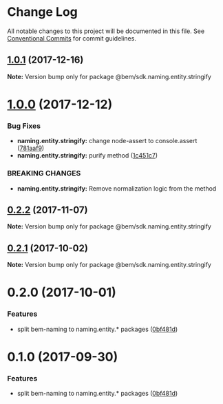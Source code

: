 # Change Log

All notable changes to this project will be documented in this file.
See [Conventional Commits](https://conventionalcommits.org) for commit guidelines.

<a name="1.0.1"></a>
## [1.0.1](https://github.com/bem/bem-sdk/compare/@bem/sdk.naming.entity.stringify@1.0.0...@bem/sdk.naming.entity.stringify@1.0.1) (2017-12-16)




**Note:** Version bump only for package @bem/sdk.naming.entity.stringify

<a name="1.0.0"></a>
# [1.0.0](https://github.com/bem/bem-sdk/compare/@bem/sdk.naming.entity.stringify@0.2.2...@bem/sdk.naming.entity.stringify@1.0.0) (2017-12-12)


### Bug Fixes

* **naming.entity.stringify:** change node-assert to console.assert ([781aaf9](https://github.com/bem/bem-sdk/commit/781aaf9))
* **naming.entity.stringify:** purify method ([1c451c7](https://github.com/bem/bem-sdk/commit/1c451c7))


### BREAKING CHANGES

* **naming.entity.stringify:** Remove normalization logic from the method




<a name="0.2.2"></a>
## [0.2.2](https://github.com/bem/bem-sdk/compare/@bem/sdk.naming.entity.stringify@0.2.0...@bem/sdk.naming.entity.stringify@0.2.2) (2017-11-07)




**Note:** Version bump only for package @bem/sdk.naming.entity.stringify

<a name="0.2.1"></a>
## [0.2.1](https://github.com/bem/bem-sdk/compare/@bem/sdk.naming.entity.stringify@0.2.0...@bem/sdk.naming.entity.stringify@0.2.1) (2017-10-02)




**Note:** Version bump only for package @bem/sdk.naming.entity.stringify

<a name="0.2.0"></a>
# 0.2.0 (2017-10-01)


### Features

* split bem-naming to naming.entity.* packages ([0bf481d](https://github.com/bem/bem-sdk/commit/0bf481d))




<a name="0.1.0"></a>
# 0.1.0 (2017-09-30)


### Features

* split bem-naming to naming.entity.* packages ([0bf481d](https://github.com/bem/bem-sdk/commit/0bf481d))
